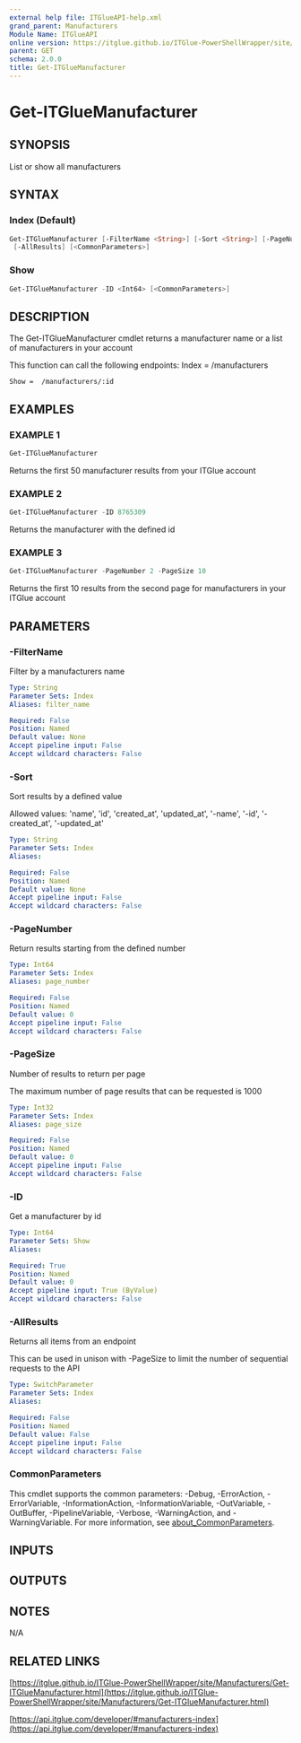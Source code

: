 ```yaml
---
external help file: ITGlueAPI-help.xml
grand_parent: Manufacturers
Module Name: ITGlueAPI
online version: https://itglue.github.io/ITGlue-PowerShellWrapper/site/Manufacturers/Get-ITGlueManufacturer.html
parent: GET
schema: 2.0.0
title: Get-ITGlueManufacturer
---
```


# Get-ITGlueManufacturer

## SYNOPSIS
List or show all manufacturers

## SYNTAX

### Index (Default)
```powershell
Get-ITGlueManufacturer [-FilterName <String>] [-Sort <String>] [-PageNumber <Int64>] [-PageSize <Int32>]
 [-AllResults] [<CommonParameters>]
```

### Show
```powershell
Get-ITGlueManufacturer -ID <Int64> [<CommonParameters>]
```

## DESCRIPTION
The Get-ITGlueManufacturer cmdlet returns a manufacturer name
or a list of manufacturers in your account

This function can call the following endpoints:
    Index = /manufacturers

    Show =  /manufacturers/:id

## EXAMPLES

### EXAMPLE 1
```powershell
Get-ITGlueManufacturer
```

Returns the first 50 manufacturer results from your ITGlue account

### EXAMPLE 2
```powershell
Get-ITGlueManufacturer -ID 8765309
```

Returns the manufacturer with the defined id

### EXAMPLE 3
```powershell
Get-ITGlueManufacturer -PageNumber 2 -PageSize 10
```

Returns the first 10 results from the second page for manufacturers
in your ITGlue account

## PARAMETERS

### -FilterName
Filter by a manufacturers name

```yaml
Type: String
Parameter Sets: Index
Aliases: filter_name

Required: False
Position: Named
Default value: None
Accept pipeline input: False
Accept wildcard characters: False
```

### -Sort
Sort results by a defined value

Allowed values:
'name', 'id', 'created_at', 'updated_at',
'-name', '-id', '-created_at', '-updated_at'

```yaml
Type: String
Parameter Sets: Index
Aliases:

Required: False
Position: Named
Default value: None
Accept pipeline input: False
Accept wildcard characters: False
```

### -PageNumber
Return results starting from the defined number

```yaml
Type: Int64
Parameter Sets: Index
Aliases: page_number

Required: False
Position: Named
Default value: 0
Accept pipeline input: False
Accept wildcard characters: False
```

### -PageSize
Number of results to return per page

The maximum number of page results that can be
requested is 1000

```yaml
Type: Int32
Parameter Sets: Index
Aliases: page_size

Required: False
Position: Named
Default value: 0
Accept pipeline input: False
Accept wildcard characters: False
```

### -ID
Get a manufacturer by id

```yaml
Type: Int64
Parameter Sets: Show
Aliases:

Required: True
Position: Named
Default value: 0
Accept pipeline input: True (ByValue)
Accept wildcard characters: False
```

### -AllResults
Returns all items from an endpoint

This can be used in unison with -PageSize to limit the number of
sequential requests to the API

```yaml
Type: SwitchParameter
Parameter Sets: Index
Aliases:

Required: False
Position: Named
Default value: False
Accept pipeline input: False
Accept wildcard characters: False
```

### CommonParameters
This cmdlet supports the common parameters: -Debug, -ErrorAction, -ErrorVariable, -InformationAction, -InformationVariable, -OutVariable, -OutBuffer, -PipelineVariable, -Verbose, -WarningAction, and -WarningVariable. For more information, see [about_CommonParameters](http://go.microsoft.com/fwlink/?LinkID=113216).

## INPUTS

## OUTPUTS

## NOTES
N/A

## RELATED LINKS

[https://itglue.github.io/ITGlue-PowerShellWrapper/site/Manufacturers/Get-ITGlueManufacturer.html](https://itglue.github.io/ITGlue-PowerShellWrapper/site/Manufacturers/Get-ITGlueManufacturer.html)

[https://api.itglue.com/developer/#manufacturers-index](https://api.itglue.com/developer/#manufacturers-index)

